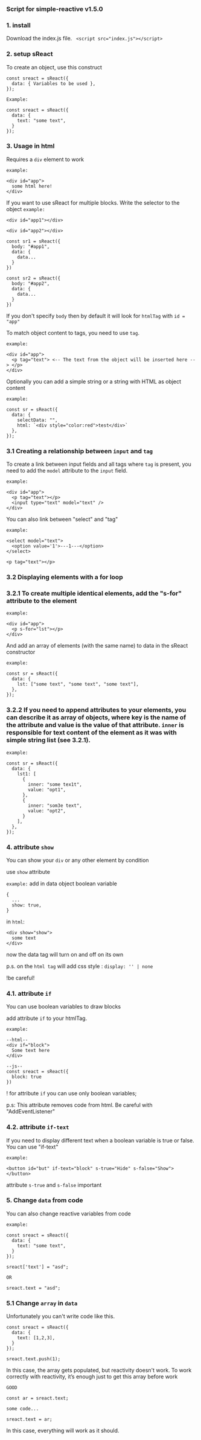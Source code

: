 ### Script for simple-reactive v1.5.0

### 1. install
Download the index.js file.
` <script src="index.js"></script>`

### 2. setup sReact
To create an object, use this construct
```
const sreact = sReact({
  data: { Variables to be used },
});
```

`Example:`
```
const sreact = sReact({
  data: { 
    text: "some text",
  }
});
```

### 3. Usage in html
Requires a `div` element to work

`example:`
```
<div id="app">
  some html here!
</div>
```

If you want to use sReact for multiple blocks. Write the selector to the object
`example:`
```
<div id="app1"></div>

<div id="app2"></div>

const sr1 = sReact({
  body: "#app1",
  data: {
    data...
  }
})

const sr2 = sReact({
  body: "#app2",
  data: {
    data...
  }
})
```

If you don't specify `body` then by default it will look for `htmlTag` with `id = "app"`

To match object content to tags, you need to use `tag`.

`example:`
```
<div id="app">
  <p tag="text"> <-- The text from the object will be inserted here --> </p>
</div>
```

Optionally you can add a simple string or a string with HTML as object content

`example:`
```
const sr = sReact({
  data: {
    selectData: "",
    html: `<div style="color:red">test</div>`
  },
});
```

### 3.1 Creating a relationship between `input` and `tag`

To create a link between input fields and all tags where `tag` is present, you need to add the `model` attribute to the `input` field. 

`example:`
```
<div id="app">
  <p tag="text"></p>
  <input type="text" model="text" />
</div>
```

You can also link between "select" and "tag"

`example:`
```
<select model="text">
  <option value='1'>---1---</option>
</select>

<p tag="text"></p>

```

### 3.2 Displaying elements with a for loop

### 3.2.1 To create multiple identical elements, add the "s-for" attribute to the element

`example:`
```
<div id="app">
  <p s-for="lst"></p>
</div>
```

And add an array of elements (with the same name) to data in the sReact constructor

`example:`
```
const sr = sReact({
  data: {
    lst: ["some text", "some text", "some text"],
  },
});

```

### 3.2.2 If you need to append attributes to your elements, you can describe it as array of objects, where key is the name of the attribute and value is the value of that attribute. `inner` is responsible for text content of the element as it was with simple string list (see 3.2.1).

`example:`
```
const sr = sReact({
  data: {
    lst1: [
      {
        inner: "some tex1t",
        value: "opt1",
      },
      {
        inner: "som3e text",
        value: "opt2",
      }
    ],
  },
});
```

### 4. attribute `show`
You can show your `div` or any other element by condition

use `show` attribute

`example:`
add in data object boolean variable
```
{
  ...
  show: true,
}
```

in `html`:
```
<div show="show">
  some text
</div>
```

now the data tag will turn on and off on its own

p.s.
on the `html tag` will add css style : `display: '' | none`

!be careful!

### 4.1. attribute `if`

You can use boolean variables to draw blocks

add attribute `if` to your htmlTag.

`example:`
```
--html--
<div if="block">
  Some text here
</div>

--js--
const sreact = sReact({
  block: true
})
```
! for attribute `if` you can use only boolean variables;

p.s: This attribute removes code from html. Be careful with "AddEventListener"

### 4.2. attribute `if-text`

If you need to display different text when a boolean variable is true or false.
You can use "if-text"

`example:`
```
<button id="but" if-text="block" s-true="Hide" s-false="Show"></button>
```
attribute `s-true` and `s-false` important

### 5. Change `data` from code

You can also change reactive variables from code

`example:`
```
const sreact = sReact({
  data: { 
    text: "some text",
  }
});

sreact['text'] = "asd";

OR

sreact.text = "asd";
```

### 5.1 Change `array` in `data`

Unfortunately you can't write code like this.

```
const sreact = sReact({
  data: { 
    text: [1,2,3],
  }
});

sreact.text.push(1);
```
In this case, the array gets populated, but reactivity doesn't work. To work correctly with reactivity, it’s enough just to get this array before work

`GOOD`
```
const ar = sreact.text;

some code...

sreact.text = ar;
```

In this case, everything will work as it should.